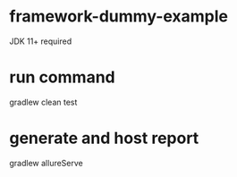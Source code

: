 # framework-dummy-example
JDK 11+ required

# run command
gradlew clean test

# generate and host report
gradlew allureServe
